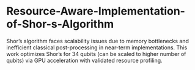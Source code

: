 # Resource-Aware-Implementation-of-Shor-s-Algorithm
Shor’s algorithm faces scalability issues due to memory bottlenecks and inefficient classical post-processing in near-term implementations. This work optimizes Shor’s for 34 qubits (can be scaled to higher number of qubits) via GPU acceleration with validated resource profiling.
